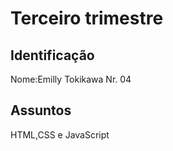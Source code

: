 # Terceiro trimestre 

## Identificação
Nome:Emilly Tokikawa Nr. 04

## Assuntos
HTML,CSS e JavaScript
